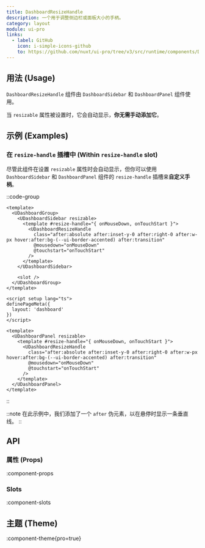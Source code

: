 ```yaml
---
title: DashboardResizeHandle
description: 一个用于调整侧边栏或面板大小的手柄。
category: layout
module: ui-pro
links:
  - label: GitHub
    icon: i-simple-icons-github
    to: https://github.com/nuxt/ui-pro/tree/v3/src/runtime/components/DashboardResizeHandle.vue
---
```


## 用法 (Usage)

`DashboardResizeHandle` 组件由 `DashboardSidebar` 和 `DashboardPanel` 组件使用。

当 `resizable` 属性被设置时，它会自动显示，**你无需手动添加它**。

## 示例 (Examples)

### 在 `resize-handle` 插槽中 (Within `resize-handle` slot)

尽管此组件在设置 `resizable` 属性时会自动显示，但你可以使用 `DashboardSidebar` 和 `DashboardPanel` 组件的 `resize-handle` 插槽来**自定义手柄**。

::code-group
```vue [layouts/dashboard.vue]
<template>
  <UDashboardGroup>
    <UDashboardSidebar resizable>
      <template #resize-handle="{ onMouseDown, onTouchStart }">
        <UDashboardResizeHandle
          class="after:absolute after:inset-y-0 after:right-0 after:w-px hover:after:bg-(--ui-border-accented) after:transition"
          @mousedown="onMouseDown"
          @touchstart="onTouchStart"
        />
      </template>
    </UDashboardSidebar>

    <slot />
  </UDashboardGroup>
</template>
```

```vue [pages/index.vue]
<script setup lang="ts">
definePageMeta({
  layout: 'dashboard'
})
</script>

<template>
  <UDashboardPanel resizable>
    <template #resize-handle="{ onMouseDown, onTouchStart }">
      <UDashboardResizeHandle
        class="after:absolute after:inset-y-0 after:right-0 after:w-px hover:after:bg-(--ui-border-accented) after:transition"
        @mousedown="onMouseDown"
        @touchstart="onTouchStart"
      />
    </template>
  </UDashboardPanel>
</template>
```
::

::note
在此示例中，我们添加了一个 `after` 伪元素，以在悬停时显示一条垂直线。
::

## API

### 属性 (Props)

:component-props

### Slots

:component-slots

## 主题 (Theme)

:component-theme{pro=true}
